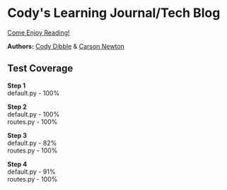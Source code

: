 # Cody's Learning Journal/Tech Blog

[Come Enjoy Reading!](https://cody-tech-blog.herokuapp.com/)

**Authors:** [Cody Dibble](https://github.com/hcodydibble) & [Carson Newton](https://github.com/nosrac77)

## Test Coverage

**Step 1**\
default.py - 100%

**Step 2**\
default.py - 100%\
routes.py - 100%

**Step 3**\
default.py - 82%\
routes.py - 100%

**Step 4**\
default.py - 91%\
routes.py - 100%
